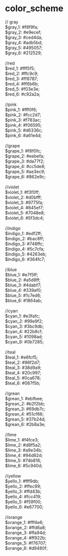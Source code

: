 # color_scheme

// gray<br />
$gray_1: #f8f9fa;<br />
$gray_2: #e9ecef;<br />
$gray_3: #ced4da;<br />
$gray_4: #adb5bd;<br />
$gray_5: #495057;<br />
$gray_6: #212529;<br />
<br />
//red<br />
$red_1: #fff5f5;<br />
$red_2: #ffc9c9;<br />
$red_3: #ff8787;<br />
$red_4: #ff6b6b;<br />
$red_5: #f03e3e;<br />
$red_6: #c92a2a;<br />
<br />
//pink<br />
$pink_1: #fff0f6;<br />
$pink_2: #fcc2d7;<br />
$pink_3: #f783ac;<br />
$pink_4: #f06595;<br />
$pink_5: #d6336c;<br />
$pink_6: #a61e4d;<br />
<br />
//grape<br />
$grape_1: #f8f0fc;<br />
$grape_2: #eebefa;<br />
$grape_3: #da77f2;<br />
$grape_4: #cc5de8;<br />
$grape_5: #ae3ec9;<br />
$grape_6: #862e9c;<br />
<br />
//violet<br />
$violet_1: #f3f0ff;<br />
$violet_2: #d0bfff;<br />
$violet_3: #9775fa;<br />
$violet_4: #845ef7;<br />
$violet_5: #7048e8;<br />
$violet_6: #5f3dc4;<br />
<br />
//indigo<br />
$indigo_1: #edf2ff;<br />
$indigo_2: #bac8ff;<br />
$indigo_3: #748ffc;<br />
$indigo_4: #5c7cfa;<br />
$indigo_5: #4263eb;<br />
$indigo_6: #364fc7;<br />
<br />
//blue<br />
$blue_1: #e7f5ff;<br />
$blue_2: #a5d8ff;<br />
$blue_3: #4dabf7;<br />
$blue_4: #339af0;<br />
$blue_5: #1c7ed6;<br />
$blue_6: #1864ab;<br />
<br />
//cyan<br />
$cyan_1: #e3fafc;<br />
$cyan_2: #99e9f2;<br />
$cyan_3: #3bc9db;<br />
$cyan_4: #22b8cf;<br />
$cyan_5: #1098ad;<br />
$cyan_6: #0b7285;<br />
<br />
//teal<br />
$teal_1: #e6fcf5;<br />
$teal_2: #96f2d7;<br />
$teal_3: #38d9a9;<br />
$teal_4: #20c997;<br />
$teal_5: #0ca678;<br />
$teal_6: #087f5b;<br />
<br />
//grean<br />
$grean_1: #ebfbee;<br />
$grean_2: #b2f2bb;<br />
$grean_3: #69db7c;<br />
$grean_4: #51cf66;<br />
$grean_5: #37b24d;<br />
$grean_6: #2b8a3e;<br />
<br />
//lime<br />
$lime_1: #f4fce3;<br />
$lime_2: #d8f5a2;<br />
$lime_3: #a9e34b;<br />
$lime_4: #94d82d;<br />
$lime_5: #74b816;<br />
$lime_6: #5c940d;<br />
<br />
//yellow<br />
$yello_1: #fff9db;<br />
$yello_2: #ffec99;<br />
$yello_3: #ffd43b;<br />
$yello_4: #fcc419;<br />
$yello_5: #f59f00;<br />
$yello_6: #e67700;<br />
<br />
//orange<br />
$orange_1: #fff4e6;<br />
$orange_2: #ffd8a8;<br />
$orange_3: #ffa94d;<br />
$orange_4: #ff922b;<br />
$orange_5: #f76707;<br />
$orange_6: #d9480f;<br />
